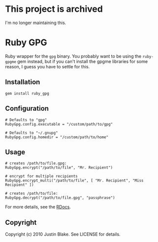 # This project is archived

I'm no longer maintaining this.

# Ruby GPG

Ruby wrapper for the `gpg` binary. You probably want to be using the
`ruby-gpgme` gem instead, but if you can't install the gpgme libraries
for some reason, I guess you have to settle for this.

## Installation

    gem install ruby_gpg

## Configuration

    # Defaults to "gpg"
    RubyGpg.config.executable = "/custom/path/to/gpg"
    
    # Defaults to "~/.gnupg"
    RubyGpg.config.homedir = "/custom/path/to/home"

## Usage

    # creates /path/to/file.gpg:
    RubyGpg.encrypt("/path/to/file", "Mr. Recipient")
    
    # encrypt for multiple recipients 
    RubyGpg.encrypt_multi("/path/to/file", [ "Mr. Recipient", "Miss Recipient" ])
  
    # creates /path/to/file:
    RubyGpg.decrypt("/path/to/file.gpg", "passphrase")

For more details, see the
[RDocs](http://rdoc.info/projects/blaix/ruby_gpg).

## Copyright

Copyright (c) 2010 Justin Blake. See LICENSE for details.
